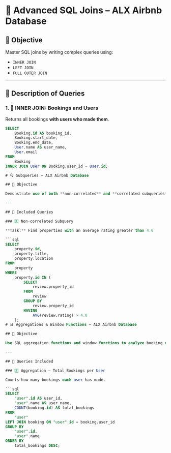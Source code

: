 # 🔄 Advanced SQL Joins – ALX Airbnb Database

## 🎯 Objective

Master SQL joins by writing complex queries using:
- `INNER JOIN`
- `LEFT JOIN`
- `FULL OUTER JOIN`

---

## 📘 Description of Queries

### 1. 🔗 INNER JOIN: Bookings and Users

Returns all bookings **with users who made them**.

```sql
SELECT
    Booking.id AS booking_id,
    Booking.start_date,
    Booking.end_date,
    User.name AS user_name,
    User.email
FROM
    Booking
INNER JOIN User ON Booking.user_id = User.id;

# 🔍 Subqueries – ALX Airbnb Database

## 🎯 Objective

Demonstrate use of both **non-correlated** and **correlated subqueries** in SQL.

---

## 🧾 Included Queries

### 1️⃣ Non-correlated Subquery

**Task:** Find properties with an average rating greater than 4.0

```sql
SELECT
    property.id,
    property.title,
    property.location
FROM
    property
WHERE
    property.id IN (
        SELECT
            review.property_id
        FROM
            review
        GROUP BY
            review.property_id
        HAVING
            AVG(review.rating) > 4.0
    );
# 📊 Aggregations & Window Functions – ALX Airbnb Database

## 🎯 Objective

Use SQL aggregation functions and window functions to analyze booking data.

---

## 🔢 Queries Included

### 1️⃣ Aggregation – Total Bookings per User

Counts how many bookings each user has made.

```sql
SELECT
    "user".id AS user_id,
    "user".name AS user_name,
    COUNT(booking.id) AS total_bookings
FROM
    "user"
LEFT JOIN booking ON "user".id = booking.user_id
GROUP BY
    "user".id,
    "user".name
ORDER BY
    total_bookings DESC;
